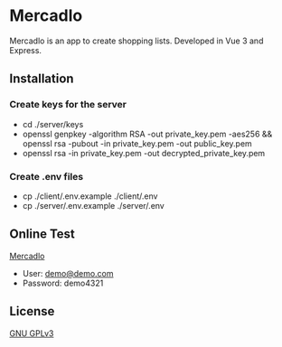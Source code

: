 # Mercadlo

Mercadlo is an app to create shopping lists. Developed in Vue 3 and Express.

## Installation

### Create keys for the server
- cd ./server/keys
- openssl genpkey -algorithm RSA -out private_key.pem -aes256 && openssl rsa -pubout -in private_key.pem -out public_key.pem
- openssl rsa -in private_key.pem -out decrypted_private_key.pem

### Create .env files
- cp ./client/.env.example ./client/.env
- cp ./server/.env.example ./server/.env

## Online Test

[Mercadlo](https://mercadlo.kembec.com)

- User: demo@demo.com
- Password: demo4321


## License

[GNU GPLv3](https://choosealicense.com/licenses/gpl-3.0/)